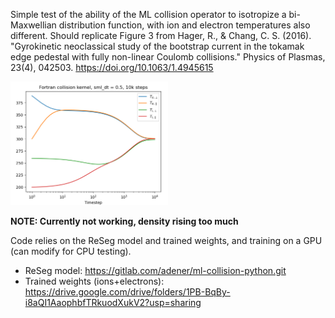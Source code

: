 Simple test of the ability of the ML collision operator to isotropize a bi-Maxwellian distribution function, 
with ion and electron temperatures also different. Should replicate Figure 3 from Hager, R., & Chang, C. S. (2016). "Gyrokinetic neoclassical study of the bootstrap current in the tokamak edge pedestal with fully non-linear Coulomb collisions." Physics of Plasmas, 23(4), 042503. https://doi.org/10.1063/1.4945615

<img src="fortran_collision_kernel.png" width="50%">

**NOTE: Currently not working, density rising too much**

Code relies on the ReSeg model and trained weights, and training on a GPU (can modify for CPU testing).
* ReSeg model: https://gitlab.com/adener/ml-collision-python.git
* Trained weights (ions+electrons): https://drive.google.com/drive/folders/1PB-BqBy-i8aQI1AaophbfTRkuodXukV2?usp=sharing

